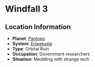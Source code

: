 # Windfall 3

## Location Information
- **Planet**: [Pantopo](../planet--pantopo.md)
- **System**: [Erlageusle](../../../system--erlageusle.md)
- **Type**: Orbital Ruin
- **Occupation**: Government researchers
- **Situation**: Meddling with strange tech
